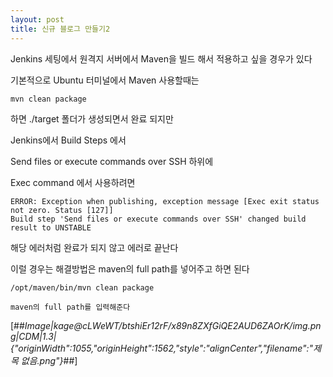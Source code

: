 ```yaml
---
layout: post
title: 신규 블로그 만들기2
---
```



Jenkins 세팅에서 원격지 서버에서 Maven을 빌드 해서 적용하고 싶을 경우가 있다 

기본적으로 Ubuntu 터미널에서 Maven 사용할때는

```
mvn clean package
```

하면 ./target 폴더가 생성되면서 완료 되지만 

Jenkins에서 Build Steps 에서 

Send files or execute commands over SSH 하위에

Exec command 에서 사용하려면 

```
ERROR: Exception when publishing, exception message [Exec exit status not zero. Status [127]]
Build step 'Send files or execute commands over SSH' changed build result to UNSTABLE
```

해당 에러처럼 완료가 되지 않고 에러로 끝난다 

이럴 경우는 해결방법은 maven의 full path를 넣어주고 하면 된다 

```
/opt/maven/bin/mvn clean package

maven의 full path를 입력해준다
```

[##_Image|kage@cLWeWT/btshiEr12rF/x89n8ZXfGiQE2AUD6ZAOrK/img.png|CDM|1.3|{"originWidth":1055,"originHeight":1562,"style":"alignCenter","filename":"제목 없음.png"}_##]

